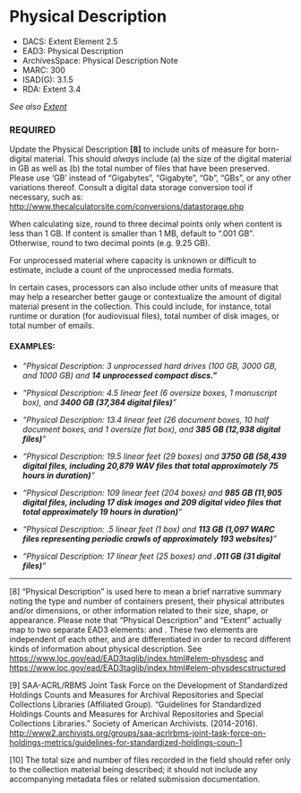 # Physical Description

* DACS: Extent Element 2.5
* EAD3: Physical Description <physdesc>
* ArchivesSpace: Physical Description Note
* MARC: 300
* ISAD(G): 3.1.5
* RDA: Extent 3.4
  
 _See also [Extent](https://github.com/shirapeltzman/uc-guidelines/blob/master/DESCRIPTIVE_ELEMENTS/extent.md)_


### REQUIRED
Update the Physical Description **[8]** to include units of measure for born-digital material. This should _always_ include (a) the size of the digital material in GB as well as (b) the total number of files that have been preserved. Please use ‘GB’ instead of “Gigabytes”, “Gigabyte”, “Gb”, “GBs”, or any other variations thereof. Consult a digital data storage conversion tool if necessary, such as: http://www.thecalculatorsite.com/conversions/datastorage.php

When calculating size, round to three decimal points only when content is less than 1 GB. If content is smaller than 1 MB, default to “.001 GB”. Otherwise, round to two decimal points (e.g. 9.25 GB).

For unprocessed material where capacity is unknown or difficult to estimate, include a count of the unprocessed media formats. 

In certain cases, processors can also include other units of measure that may help a researcher better gauge or contextualize the amount of digital material present in the collection. This could include, for instance, total runtime or duration (for audiovisual files), total number of disk images, or total number of emails.

#### EXAMPLES:
* _“Physical Description: 3 unprocessed hard drives (100 GB, 3000 GB, and 1000 GB) and **14 unprocessed compact discs.”**_

* _“Physical Description: 4.5 linear feet (6 oversize boxes, 1 manuscript box), and **3400 GB (37,364 digital files)**”_

* _“Physical Description: 13.4 linear feet (26 document boxes, 10 half document boxes, and 1 oversize flat box), and **385 GB (12,938 digital files)**”_

* _“Physical Description: 19.5 linear feet (29 boxes) and **3750 GB (58,439 digital files, including 20,879 WAV files that total approximately 75 hours in duration)**”_

* _“Physical Description: 109 linear feet (204 boxes) and **985 GB (11,905 digital files, including 17 disk images and 209 digital video files that total approximately 19 hours in duration)**”_

* _“Physical Description: .5 linear feet (1 box) and **113 GB (1,097 WARC files representing periodic crawls of approximately 193 websites)**”_ 

* _“Physical Description: 17 linear feet (25 boxes) and **.011 GB (31 digital files)**”_

___
[8] “Physical Description” is used here to mean a brief narrative summary noting the type and number of containers present, their physical attributes and/or dimensions, or other information related to their size, shape, or appearance. Please note that “Physical Description” and “Extent” actually map to two separate EAD3 elements: <physdesc> and <physdescstructured>. These two elements are independent of each other, and are differentiated in order to record different kinds of information about physical description. See https://www.loc.gov/ead/EAD3taglib/index.html#elem-physdesc and https://www.loc.gov/ead/EAD3taglib/index.html#elem-physdescstructured 

[9] SAA-ACRL/RBMS Joint Task Force on the Development of Standardized Holdings Counts and Measures for Archival Repositories and Special Collections Libraries (Affiliated Group). “Guidelines for Standardized Holdings Counts and Measures for Archival Repositories and Special Collections Libraries.” Society of American Archivists. (2014-2016). http://www2.archivists.org/groups/saa-acrlrbms-joint-task-force-on-holdings-metrics/guidelines-for-standardized-holdings-coun-1

[10] The total size and number of files recorded in the <physdesc> field should refer only to the collection material being described; it should not include any accompanying metadata files or related submission documentation. 
